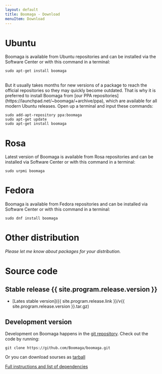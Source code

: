 ```yaml
---
layout: default
title: Boomaga - Download
menuItem: Download
---
```


Ubuntu
======
Boomaga is available from Ubuntu repositories and can be installed via the Software Center or with this command in a terminal:

    sudo apt-get install boomaga

<br>
But it usually takes months for new versions of a package to reach the official repositories so they may quickly become outdated. That is why it is preferred to install Boomaga from [our PPA repositories](https://launchpad.net/~boomaga/+archive/ppa), which are available for all modern Ubuntu releases. Open up a terminal and input these commands:

    sudo add-apt-repository ppa:boomaga
    sudo apt-get update
    sudo apt-get install boomaga



Rosa
====
Latest version of Boomaga is available from Rosa repositories and can be installed via Software Center or with this command in a terminal:

    sudo urpmi boomaga


Fedora
======
Boomaga is available from Fedora repositories and can be installed via Software Center or with this command in a terminal:

    sudo dnf install boomaga


Other distribution
==================
_Please let me know about packages for your distribution._

Source code
===========
Stable release {{ site.program.release.version }}
------------------------------------------------
* [Lates stable version]({{ site.program.release.link }}/v{{ site.program.release.version }}.tar.gz)

Development version
-------------------
Development on Boomaga happens in the [git repository](https://github.com/Boomaga/boomaga). Check out the code by running:

    git clone https://github.com/Boomaga/boomaga.git

Or you can download sourses as [tarball](https://github.com/Boomaga/boomaga/archive/master.tar.gz)

[Full instructions and list of dependencies](https://github.com/Boomaga/boomaga/wiki/Instalation)


<br><br><br><br><br><br><br>
